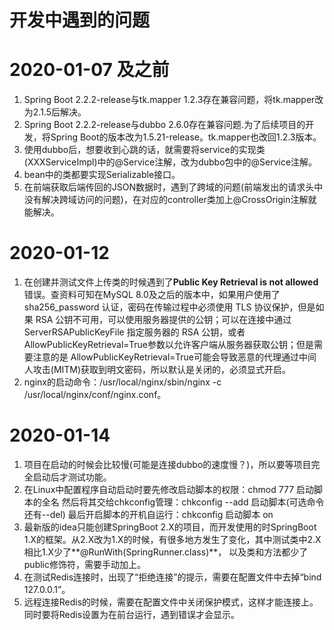 # 开发中遇到的问题

# 2020-01-07 及之前
1. Spring Boot 2.2.2-release与tk.mapper 1.2.3存在兼容问题，将tk.mapper改为2.1.5后解决。
2. Spring Boot 2.2.2-release与dubbo 2.6.0存在兼容问题.为了后续项目的开发，将Spring Boot的版本改为1.5.21-release。tk.mapper也改回1.2.3版本。
3. 使用dubbo后，想要收到心跳的话，就需要将service的实现类(XXXServiceImpl)中的@Service注解，改为dubbo包中的@Service注解。
4. bean中的类都要实现Serializable接口。
5. 在前端获取后端传回的JSON数据时，遇到了跨域的问题(前端发出的请求头中没有解决跨域访问的问题)，在对应的controller类加上@CrossOrigin注解就能解决。

# 2020-01-12
1. 在创建并测试文件上传类的时候遇到了**Public Key Retrieval is not allowed**错误。查资料可知在MySQL 8.0及之后的版本中，如果用户使用了 sha256_password 认证，密码在传输过程中必须使用 TLS 协议保护，但是如果 RSA 公钥不可用，可以使用服务器提供的公钥；可以在连接中通过 ServerRSAPublicKeyFile 指定服务器的 RSA 公钥，或者AllowPublicKeyRetrieval=True参数以允许客户端从服务器获取公钥；但是需要注意的是 AllowPublicKeyRetrieval=True可能会导致恶意的代理通过中间人攻击(MITM)获取到明文密码，所以默认是关闭的，必须显式开启。
2. nginx的启动命令：/usr/local/nginx/sbin/nginx -c /usr/local/nginx/conf/nginx.conf。


# 2020-01-14
1. 项目在启动的时候会比较慢(可能是连接dubbo的速度慢？)，所以要等项目完全启动后才测试功能。
2. 在Linux中配置程序自动启动时要先修改启动脚本的权限：chmod 777 启动脚本的全名
   然后将其交给chkconfig管理：chkconfig --add 启动脚本(可选命令还有--del)
   最后开启脚本的开机自运行：chkconfig 启动脚本 on
3. 最新版的idea只能创建SpringBoot 2.X的项目，而开发使用的时SpringBoot 1.X的框架。从2.X改为1.X的时候，有很多地方发生了变化，其中测试类中2.X相比1.X少了**@RunWith(SpringRunner.class)**， 以及类和方法都少了public修饰符，需要手动加上。
4. 在测试Redis连接时，出现了“拒绝连接”的提示，需要在配置文件中去掉“bind 127.0.0.1”。 
5. 远程连接Redis的时候，需要在配置文件中关闭保护模式，这样才能连接上。同时要将Redis设置为在前台运行，遇到错误才会显示。